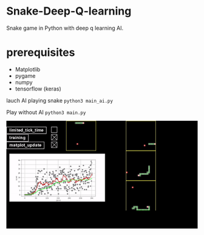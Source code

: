 # Snake-Deep-Q-learning
Snake game in Python with deep q learning AI.


# prerequisites
- Matplotlib
- pygame
- numpy
- tensorflow (keras)


lauch AI playing snake
`python3 main_ai.py`

Play without AI
`python3 main.py`

![AI Snake](snake_ai.gif)
